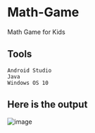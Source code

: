# Math-Game
Math Game for Kids

## Tools
    Android Studio
    Java
    Windows OS 10
    
 ## Here is the output
 
![image](https://user-images.githubusercontent.com/51124469/60814466-9ebd8200-a1d0-11e9-99e6-db5518d20a96.png)
